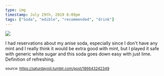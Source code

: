 ```yaml
---
type: img
timestamp: July 29th, 2019 8:09pm
tags: ["Soda", "edible", "recommended", "drink"]
---
```

<img src="https://saturdayxiii.github.io/media/186643242349.jpg"/>

I had reservations about my anise soda, especially since I don't have any mint and I really think it would be extra good with mint, but I played it safe with generic white sugar and this soda goes down easy with just lime.  Definition of refreshing.
 
      
      
  
<small>source: https://saturdayxiii.tumblr.com/post/186643242349</small>